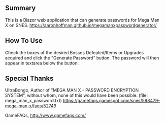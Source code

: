 ## Summary
This is a Blazor web application that can generate passwords for Mega Man X on SNES. https://aaronhoffman.github.io/megamanxpasswordgenerator/

## How To Use
Check the boxes of the desired Bosses Defeated/Items or Upgrades acquired and click the "Generate Password" button. The password will then appear in textarea below the button.

## Special Thanks
UltraBongo, Author of "MEGA MAN X - PASSWORD ENCRYPTION SYSTEM", without whom, none of this would have been possible. (file: mega_man_x_password.txt) https://gamefaqs.gamespot.com/snes/588479-mega-man-x/faqs/52749

GameFAQs, http://www.gamefaqs.com/
